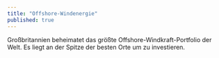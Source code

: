 ```yaml
---
title: "Offshore-Windenergie"
published: true
---
```


Großbritannien beheimatet das größte Offshore-Windkraft-Portfolio der Welt. Es liegt an der Spitze der besten Orte um zu investieren.

